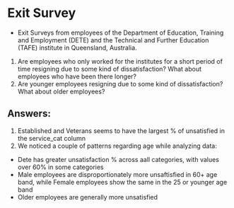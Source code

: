 # Exit Survey
- Exit Surveys from employees of the Department of Education, Training and Employment (DETE) and the Technical and Further Education (TAFE) institute in Queensland, Australia.
1. Are employees who only worked for the institutes for a short period of time resigning due to some kind of dissatisfaction? What about employees who have been there longer?
2. Are younger employees resigning due to some kind of dissatisfaction? What about older employees?

## Answers:
1. Established and Veterans seems to have the largest % of unsatisfied in the service_cat column
2. We noticed a couple of patterns regarding age while analyzing data:
  - Dete has greater unsatisfaction % across aall categories, with values over 60% in some categories
  - Male employees are disproportionately more unsaftisfied in 60+ age band, while Female employees show the same in the 25 or younger age band
  - Older employees are generally more unsatisfied
